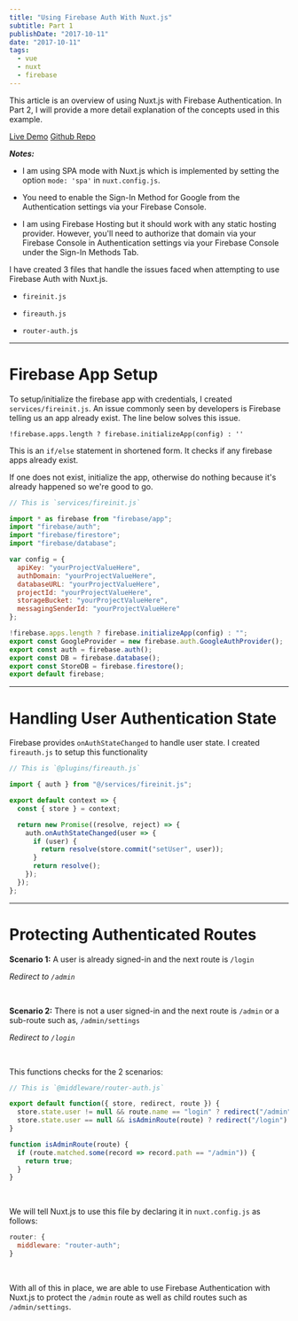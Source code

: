 ```yaml
---
title: "Using Firebase Auth With Nuxt.js"
subtitle: Part 1
publishDate: "2017-10-11"
date: "2017-10-11"
tags:
  - vue
  - nuxt
  - firebase
---
```


This article is an overview of using Nuxt.js with Firebase Authentication. In Part 2, I will provide a more detail explanation of the concepts used in this example.

<div class="flexContainer">
<a target="/\_blank" rel="noopener" href=https://nuxt-firebase-auth.firebaseapp.com/>Live Demo</a>
<a target="/\_blank" rel="noopener" href=https://github.com/davidroyer/nuxt-firebase-auth>Github Repo</a>
</div>

**_Notes:_**

* I am using SPA mode with Nuxt.js which is implemented by setting the option `mode: 'spa'` in `nuxt.config.js`.

* You need to enable the Sign-In Method for Google from the Authentication settings via your Firebase Console.

* I am using Firebase Hosting but it should work with any static hosting provider. However, you'll need to authorize that domain via your Firebase Console in Authentication settings via your Firebase Console under the Sign-In Methods Tab.

I have created 3 files that handle the issues faced when attempting to use Firebase Auth with Nuxt.js.

* `fireinit.js`

* `fireauth.js`

* `router-auth.js`

---

# Firebase App Setup

To setup/initialize the firebase app with credentials, I created `services/fireinit.js`. An issue commonly seen by developers is Firebase telling us an app already exist. The line below solves this issue.

`!firebase.apps.length ? firebase.initializeApp(config) : ''`

This is an `if/else` statement in shortened form. It checks if any firebase apps already exist.

If one does not exist, initialize the app, otherwise do nothing because it's already happened so we're good to go.

```js
// This is `services/fireinit.js`

import * as firebase from "firebase/app";
import "firebase/auth";
import "firebase/firestore";
import "firebase/database";

var config = {
  apiKey: "yourProjectValueHere",
  authDomain: "yourProjectValueHere",
  databaseURL: "yourProjectValueHere",
  projectId: "yourProjectValueHere",
  storageBucket: "yourProjectValueHere",
  messagingSenderId: "yourProjectValueHere"
};

!firebase.apps.length ? firebase.initializeApp(config) : "";
export const GoogleProvider = new firebase.auth.GoogleAuthProvider();
export const auth = firebase.auth();
export const DB = firebase.database();
export const StoreDB = firebase.firestore();
export default firebase;
```

---

# Handling User Authentication State

Firebase provides `onAuthStateChanged` to handle user state. I created `fireauth.js` to setup this functionality

```js
// This is `@plugins/fireauth.js`

import { auth } from "@/services/fireinit.js";

export default context => {
  const { store } = context;

  return new Promise((resolve, reject) => {
    auth.onAuthStateChanged(user => {
      if (user) {
        return resolve(store.commit("setUser", user));
      }
      return resolve();
    });
  });
};
```

---

# Protecting Authenticated Routes

**Scenario 1:**
A user is already signed-in and the next route is `/login`

_Redirect to `/admin`_

<br>

**Scenario 2:**
There is not a user signed-in and the next route is `/admin` or a sub-route such as, `/admin/settings`

_Redirect to `/login`_

<br>

This functions checks for the 2 scenarios:

```js
// This is `@middleware/router-auth.js`

export default function({ store, redirect, route }) {
  store.state.user != null && route.name == "login" ? redirect("/admin") : "";
  store.state.user == null && isAdminRoute(route) ? redirect("/login") : "";
}

function isAdminRoute(route) {
  if (route.matched.some(record => record.path == "/admin")) {
    return true;
  }
}
```

<br>

We will tell Nuxt.js to use this file by declaring it in `nuxt.config.js` as follows:

```js
router: {
  middleware: "router-auth";
}
```

<br>

With all of this in place, we are able to use Firebase Authentication with Nuxt.js to protect the `/admin` route as well as child routes such as `/admin/settings`.
